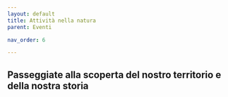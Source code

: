 ```yaml
---
layout: default
title: Attività nella natura
parent: Eventi

nav_order: 6

---
```


## Passeggiate alla scoperta del nostro territorio e della nostra storia




